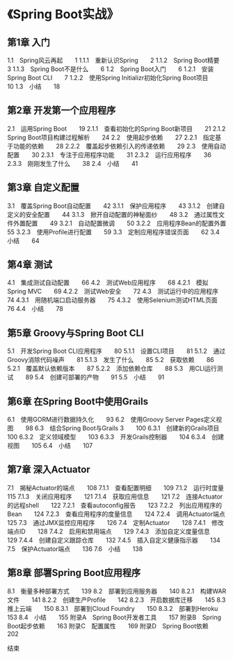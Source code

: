 # 《Spring Boot实战》

## 第1章 入门

1.1　Spring风云再起　　1
1.1.1　重新认识Spring　　2
1.1.2　Spring Boot精要　　3
1.1.3　Spring Boot不是什么　　6
1.2　Spring Boot入门　　6
1.2.1　安装Spring Boot CLI　　7
1.2.2　使用Spring Initializr初始化Spring Boot项目　　10
1.3　小结　　18

## 第2章 开发第一个应用程序

2.1　运用Spring Boot　　19
2.1.1　查看初始化的Spring Boot新项目　　21
2.1.2　Spring Boot项目构建过程解析　　24
2.2　使用起步依赖　　27
2.2.1　指定基于功能的依赖　　28
2.2.2　覆盖起步依赖引入的传递依赖　　29
2.3　使用自动配置　　30
2.3.1　专注于应用程序功能　　31
2.3.2　运行应用程序　　36
2.3.3　刚刚发生了什么　　38
2.4　小结　　41

## 第3章 自定义配置

3.1　覆盖Spring Boot自动配置　　42
3.1.1　保护应用程序　　43
3.1.2　创建自定义的安全配置　　44
3.1.3　掀开自动配置的神秘面纱　　48
3.2　通过属性文件外置配置　　49
3.2.1　自动配置微调　　50
3.2.2　应用程序Bean的配置外置　　55
3.2.3　使用Profile进行配置　　59
3.3　定制应用程序错误页面　　62
3.4　小结　　64

## 第4章 测试

4.1　集成测试自动配置　　66
4.2　测试Web应用程序　　68
4.2.1　模拟Spring MVC　　69
4.2.2　测试Web安全　　72
4.3　测试运行中的应用程序　　74
4.3.1　用随机端口启动服务器　　75
4.3.2　使用Selenium测试HTML页面　　76
4.4　小结　　78

## 第5章 Groovy与Spring Boot CLI

5.1　开发Spring Boot CLI应用程序　　80
5.1.1　设置CLI项目　　81
5.1.2　通过Groovy消除代码噪声　　81
5.1.3　发生了什么　　85
5.2　获取依赖　　86
5.2.1　覆盖默认依赖版本　　87
5.2.2　添加依赖仓库　　88
5.3　用CLI运行测试　　89
5.4　创建可部署的产物　　91
5.5　小结　　91

## 第6章 在Spring Boot中使用Grails

6.1　使用GORM进行数据持久化　　93
6.2　使用Groovy Server Pages定义视图　　98
6.3　结合Spring Boot与Grails 3　　100
6.3.1　创建新的Grails项目　　100
6.3.2　定义领域模型　　103
6.3.3　开发Grails控制器　　104
6.3.4　创建视图　　105
6.4　小结　　107

## 第7章 深入Actuator

7.1　揭秘Actuator的端点　　108
7.1.1　查看配置明细　　109
7.1.2　运行时度量　　115
7.1.3　关闭应用程序　　121
7.1.4　获取应用信息　　121
7.2　连接Actuator的远程shell　　122
7.2.1　查看autoconfig报告　　123
7.2.2　列出应用程序的Bean　　124
7.2.3　查看应用程序的度量信息　　124
7.2.4　调用Actuator端点　　125
7.3　通过JMX监控应用程序　　126
7.4　定制Actuator　　128
7.4.1　修改端点ID　　128
7.4.2　启用和禁用端点　　129
7.4.3　添加自定义度量信息　　129
7.4.4　创建自定义跟踪仓库　　132
7.4.5　插入自定义健康指示器　　134
7.5　保护Actuator端点　　136
7.6　小结　　138

## 第8章 部署Spring Boot应用程序

8.1　衡量多种部署方式　　139
8.2　部署到应用服务器　　140
8.2.1　构建WAR文件　　141
8.2.2　创建生产Profile　　142
8.2.3　开启数据库迁移　　145
8.3　推上云端　　150
8.3.1　部署到Cloud Foundry　　150
8.3.2　部署到Heroku　　153
8.4　小结　　155
附录A　Spring Boot开发者工具　　157
附录B　Spring Boot起步依赖　　163
附录C　配置属性　　169
附录D　Spring Boot依赖　　202

结束


